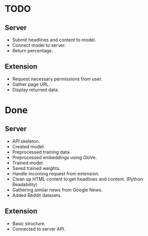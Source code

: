 # TODO

## Server

- Submit headlines and content to model.
- Connect model to server.
- Return percentage.

## Extension

- Request necessary permissions from user.
- Gather page URL.
- Display returned data.

# Done

## Server

- API skeleton.
- Created model.
- Preprocessed training data.
- Preprocessed embeddings using GloVe.
- Trained model.
- Saved trained weights.
- Handle incoming request from extension.
- Clean up HTML content to get headlines and content. (Python Readability)
- Gathering similar news from Google News.
- Added Reddit datasets.

## Extension

- Basic structure.
- Connected to server API.